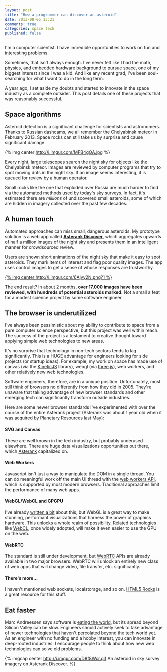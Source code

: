 ```yaml
---
layout: post
title: "How a programmer can discover an asteroid"
date: 2013-08-05 13:21
comments: true
categories: space tech
published: false
---
```


I'm a computer scientist.  I have incredible opportunities to work on fun and interesting problems.

Sometimes, that isn't always enough.  I've never felt like I had the math, physics, and embedded hardware background to pursue space, one of my biggest interest since I was a kid.  And like any recent grad, I've been soul-searching for what I want to do in the long term.

A year ago, I set aside my doubts and started to innovate in the space industry as a complete outsider.  This post details one of these projects that was reasonably successful.

## Space algorithms

Asteroid detection is a significant challenge for scientists and astronomers.  Thanks to Russian dashcams, we all remember the Chelyabinsk meteor in February 2013.  Space rocks can still take us by surprise and cause significant damage.

{% img center http://i.imgur.com/MFB4gQA.jpg  %}

Every night, large telescopes search the night sky for objects like the Chelyabinsk meteor.  Images are reviewed by computer programs that try to spot moving dots in the night sky.  If an image seems interesting, it is queued for review by a human operator.

Small rocks like the one that exploded over Russia are much harder to find via the automated methods used by today's sky surveys.  In fact, it's estimated there are *millions* of undiscovered small asteroids, some of which are hidden in imagery collected over the past few decades.

<!-- more -->

## A human touch

Automated approaches can miss small, dangerous asteroids. My prototype solution is a web app called **[Asterank Discover](http://asterank.com/discover)**, which aggregates upwards of half a million images of the night sky and presents them in an intelligent manner for crowdsourced review.

Users are shown short animations of the night sky that make it easy to spot asteroids.  They mark items of interest and flag poor quality images.  The app uses control images to get a sense of whose responses are trustworthy.

[{% img center http://i.imgur.com/6Ajvy2N.png?1 %}](http://asterank.com/discover)

The end result?  In about 2 months, **over 17,000 images have been reviewed, with hundreds of potential asteroids marked.**  Not a small a feat for a modest science project by some software engineer.

## The browser is underutilized

I've always been pessimistic about my ability to contribute to space from a pure computer science perspective, but this project was well within reach.  The success of the project is a testament to creative thought toward applying simple web technologies to new areas.

It's no surprise that technology in non-tech sectors tends to lag significantly.  This is a HUGE advantage for engineers looking for side projects (or startup ideas).  For example, my work on space has made use of canvas (via the [KineticJS](http://kineticjs.com/) library), webgl (via [three.js](https://github.com/mrdoob/three.js/)), web workers, and other relatively new web technologies.

Software engineers, therefore, are in a unique position.  Unfortunately, most still think of browsers no differently from how they did in 2005.  They're unaware that taking advantage of new browser standards and other emerging tech can significantly transform outside industries.

Here are some newer browser standards I've experimented with over the course of the entire Asterank project (Asterank was about 1 year old when it was acquired by Planetary Resources last May):

#### SVG and Canvas

These are well known in the tech industry, but probably underused elsewhere.  There are huge data visualizations opportunities out there, which [Asterank](http://asterank.com) capitalized on.

#### Web Workers

Javascript isn't just a way to manipulate the DOM in a single thread.  You can do meaningful work off the main UI thread with the [web workers API](http://ejohn.org/blog/web-workers/), which is supported by most modern browsers.  Traditional approaches limit the performance of many web apps.

#### WebGL/WebCL and GPGPU

I've already [written a bit](http://www.ianww.com/blog/2012/08/05/how-i-built-a-webgl-canvas-visualization-with-no-graphics-knowledge/) about this, but WebGL is a great way to make stunning, performant visualizations that harness the power of graphics hardware.  This unlocks a whole realm of possibility.  Related technologies like [WebCL](http://www.khronos.org/webcl/), once widely adopted, will make it even easier to use the GPU on the web.

#### WebRTC

The standard is still under development, but [WebRTC](http://www.webrtc.org/) APIs are already available in two major browsers.  WebRTC will unlock an entirely new class of web apps that will change video, file transfer, etc. significantly.

#### There's more...

I haven't mentioned web sockets, localstorage, and so on.  [HTML5 Rocks](http://www.html5rocks.com/en/) is a great resource for this stuff.

## Eat faster

Marc Andreessen says software is [eating the world](https://www.google.com/url?sa=t&rct=j&q=&esrc=s&source=web&cd=1&ved=0CC8QFjAA&url=http%3A%2F%2Fonline.wsj.com%2Farticle%2FSB10001424053111903480904576512250915629460.html&ei=3zgRUryoM6bUyQHRmYFI&usg=AFQjCNHasgstoxGbs9zhibBMs3PaJfsT3A&sig2=60mgrNjSsDmXFU9FoI-T0Q&bvm=bv.50768961,d.aWc), but its spread beyond Silicon Valley can be slow.  Engineers should actively seek to take advantage of newer technologies that haven't percolated beyond the tech world yet.  As an engineer with no funding and a hobby interest, you can innovate in deep-rooted industries.  I encourage people to think about how new web technologies can solve old problems.

{% imgcap center http://i.imgur.com/D8f8Wcr.gif An asteroid in sky survey imagery on Asterank Discover. %}


